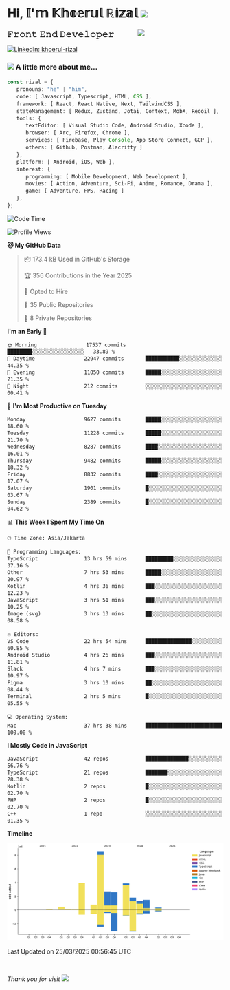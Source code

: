 <h1> 𝐇𝐢, 𝕀'𝕞 𝕂𝕙𝕠𝕖𝕣𝕦𝕝 ℝ𝕚𝕫𝕒𝕝 <img src="https://media.giphy.com/media/mGcNjsfWAjY5AEZNw6/giphy.gif" width="50"></h1>
<img align='right' src="https://media.giphy.com/media/v1.Y2lkPTc5MGI3NjExOWI2ajR2NGJubzBsZHFuaHMwajRrcDNsNXJwOG8yb3F0NjhkNXF4OSZlcD12MV9pbnRlcm5hbF9naWZfYnlfaWQmY3Q9cw/fkZukR450RQ1qnGaq9/giphy.gif" width="200">
<strong style="font-size:20px;">𝙵𝚛𝚘𝚗𝚝 𝙴𝚗𝚍 𝙳𝚎𝚟𝚎𝚕𝚘𝚙𝚎𝚛</strong>
</p></em>

[![LinkedIn: khoerul-rizal](https://img.shields.io/badge/khoerul--rizal-blue?style=flat-square&logo=Linkedin&logoColor=white&link=https://www.linkedin.com/in/khoerul-rizal/)](https://www.linkedin.com/in/khoerul-rizal/)

### <img src="https://media.giphy.com/media/VgCDAzcKvsR6OM0uWg/giphy.gif" width="50"> A little more about me...

```typescript
const rizal = {
   pronouns: "he" | "him",
   code: [ Javascript, Typescript, HTML, CSS ],
   framework: [ React, React Native, Next, TailwindCSS ],
   stateManagement: [ Redux, Zustand, Jotai, Context, MobX, Recoil ],
   tools: {
      textEditor: [ Visual Studio Code, Android Studio, Xcode ],
      browser: [ Arc, Firefox, Chrome ],
      services: [ Firebase, Play Console, App Store Connect, GCP ],
      others: [ Github, Postman, Alacritty ]
   },
   platform: [ Android, iOS, Web ],
   interest: {
      programming: [ Mobile Development, Web Development ],
      movies: [ Action, Adventure, Sci-Fi, Anime, Romance, Drama ],
      game: [ Adventure, FPS, Racing ]
   },
};
```

<!--START_SECTION:waka-->
![Code Time](http://img.shields.io/badge/Code%20Time-2%2C406%20hrs%2028%20mins-blue)

![Profile Views](http://img.shields.io/badge/Profile%20Views-10-blue)

**🐱 My GitHub Data** 

> 📦 173.4 kB Used in GitHub's Storage 
 > 
> 🏆 356 Contributions in the Year 2025
 > 
> 💼 Opted to Hire
 > 
> 📜 35 Public Repositories 
 > 
> 🔑 8 Private Repositories 
 > 
**I'm an Early 🐤** 

```text
🌞 Morning                17537 commits       ████████░░░░░░░░░░░░░░░░░   33.89 % 
🌆 Daytime                22947 commits       ███████████░░░░░░░░░░░░░░   44.35 % 
🌃 Evening                11050 commits       █████░░░░░░░░░░░░░░░░░░░░   21.35 % 
🌙 Night                  212 commits         ░░░░░░░░░░░░░░░░░░░░░░░░░   00.41 % 
```
📅 **I'm Most Productive on Tuesday** 

```text
Monday                   9627 commits        █████░░░░░░░░░░░░░░░░░░░░   18.60 % 
Tuesday                  11228 commits       █████░░░░░░░░░░░░░░░░░░░░   21.70 % 
Wednesday                8287 commits        ████░░░░░░░░░░░░░░░░░░░░░   16.01 % 
Thursday                 9482 commits        █████░░░░░░░░░░░░░░░░░░░░   18.32 % 
Friday                   8832 commits        ████░░░░░░░░░░░░░░░░░░░░░   17.07 % 
Saturday                 1901 commits        █░░░░░░░░░░░░░░░░░░░░░░░░   03.67 % 
Sunday                   2389 commits        █░░░░░░░░░░░░░░░░░░░░░░░░   04.62 % 
```


📊 **This Week I Spent My Time On** 

```text
🕑︎ Time Zone: Asia/Jakarta

💬 Programming Languages: 
TypeScript               13 hrs 59 mins      █████████░░░░░░░░░░░░░░░░   37.16 % 
Other                    7 hrs 53 mins       █████░░░░░░░░░░░░░░░░░░░░   20.97 % 
Kotlin                   4 hrs 36 mins       ███░░░░░░░░░░░░░░░░░░░░░░   12.23 % 
JavaScript               3 hrs 51 mins       ███░░░░░░░░░░░░░░░░░░░░░░   10.25 % 
Image (svg)              3 hrs 13 mins       ██░░░░░░░░░░░░░░░░░░░░░░░   08.58 % 

🔥 Editors: 
VS Code                  22 hrs 54 mins      ███████████████░░░░░░░░░░   60.85 % 
Android Studio           4 hrs 26 mins       ███░░░░░░░░░░░░░░░░░░░░░░   11.81 % 
Slack                    4 hrs 7 mins        ███░░░░░░░░░░░░░░░░░░░░░░   10.97 % 
Figma                    3 hrs 10 mins       ██░░░░░░░░░░░░░░░░░░░░░░░   08.44 % 
Terminal                 2 hrs 5 mins        █░░░░░░░░░░░░░░░░░░░░░░░░   05.55 % 

💻 Operating System: 
Mac                      37 hrs 38 mins      █████████████████████████   100.00 % 
```

**I Mostly Code in JavaScript** 

```text
JavaScript               42 repos            ██████████████░░░░░░░░░░░   56.76 % 
TypeScript               21 repos            ███████░░░░░░░░░░░░░░░░░░   28.38 % 
Kotlin                   2 repos             █░░░░░░░░░░░░░░░░░░░░░░░░   02.70 % 
PHP                      2 repos             █░░░░░░░░░░░░░░░░░░░░░░░░   02.70 % 
C++                      1 repo              ░░░░░░░░░░░░░░░░░░░░░░░░░   01.35 % 
```



**Timeline**

![Lines of Code chart](https://raw.githubusercontent.com/khoerulrizal/khoerulrizal/main/assets/bar_graph.png)


 Last Updated on 25/03/2025 00:56:45 UTC
<!--END_SECTION:waka-->
</details>
<br/>

<em>Thank you for visit</em> <img src="https://media.giphy.com/media/v1.Y2lkPTc5MGI3NjExcHdvNm1qZWtjaGw0ZjdwM3Z3NnY2dHlueTVuODBta2FiY20wM2YybSZlcD12MV9pbnRlcm5hbF9naWZfYnlfaWQmY3Q9cw/tV25tpdKqdFa9x81k2/giphy.gif" width="40">
